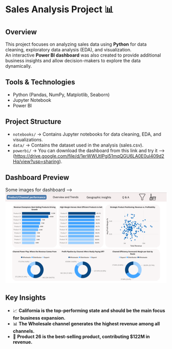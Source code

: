 # Sales Analysis Project 📊

## Overview
This project focuses on analyzing sales data using **Python** for data cleaning, exploratory data analysis (EDA), and visualization.  
An interactive **Power BI dashboard** was also created to provide additional business insights and allow decision-makers to explore the data dynamically.

## Tools & Technologies
- Python (Pandas, NumPy, Matplotlib, Seaborn)
- Jupyter Notebook
- Power BI

## Project Structure
- `notebooks/` → Contains Jupyter notebooks for data cleaning, EDA, and visualizations.  
- `data/` → Contains the dataset used in the analysis (sales.csv).  
- `powerbi/` → You can download the dashboard from this link and try it --> (https://drive.google.com/file/d/1erWWUtIPgi51mqQGU6LA0E0ul409d2Hq/view?usp=sharing).
## Dashboard Preview
Some images for dashboard --> ![Dashboard Preview](dashboard/product_and_channel.png)


## Key Insights
- 📈 **California is the top-performing state and should be the main focus for business expansion.**  
- 📊 **The Wholesale channel generates the highest revenue among all channels.**  
- 🔎 **Product 26 is the best-selling product, contributing $122M in revenue.**  
